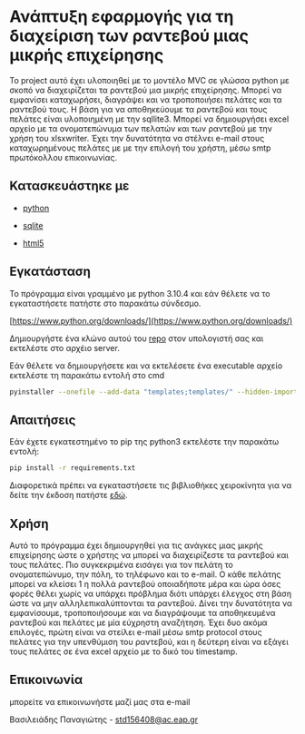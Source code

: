 # Ανάπτυξη εφαρμογής για τη διαχείριση των ραντεβού μιας μικρής επιχείρησης


Το project αυτό έχει υλοποιηθεί με το μοντέλο MVC σε γλώσσα python με σκοπό να διαχειρίζεται τα ραντεβού μια μικρής επιχείρησης.
Μπορεί να εμφανίσει  καταχωρήσει, διαγράψει και να τροποποιήσει πελάτες και τα ραντεβού τους.
Η βάση για να αποθηκεύουμε τα ραντεβού και τους πελάτες είναι υλοποιημένη με την sqllite3. 
Μπορεί να δημιουργήσει excel αρχείο με τα ονοματεπώνυμα των πελατών και των ραντεβού με την χρήση του xlsxwriter. 
Έχει την δυνατότητα να στέλνει e-mail στους καταχωρημένους πελάτες με  με την επιλογή του χρήστη, μέσω smtp πρωτόκολλου επικοινωνίας. 


## Κατασκευάστηκε με

- [python](https://www.python.org/)

- [sqlite](https://www.sqlite.org/index.html)

- [html5](https://html5.org/)


## Εγκατάσταση

Το πρόγραμμα είναι γραμμένο με python 3.10.4 και εάν θέλετε να το εγκαταστήσετε πατήστε στο παρακάτω σύνδεσμο.

[https://www.python.org/downloads/](https://www.python.org/downloads/)

Δημιουργήστε ένα κλώνο αυτού του [repo](https://github.com/panagiotis988/apointment_manage/tree/master) στον υπολογιστή σας και εκτελέστε στο αρχέιο server.


Εάν θέλετε να δημιουργήσετε και να εκτελέσετε ένα executable αρχείο εκτελέστε τη παρακάτω εντολή στο cmd

```bash
pyinstaller --onefile --add-data "templates;templates/" --hidden-import babel.numbers server.py

```

## Απαιτήσεις

Εάν έχετε εγκατεστημένο το pip της python3 εκτελέστε την παρακάτω εντολή:

```bash
pip install -r requirements.txt
```
Διαφορετικά πρέπει να εγκαταστήσετε τις βιβλιοθήκες χειροκίνητα για να δείτε την έκδοση πατήστε [εδώ](requirements.txt).


## Χρήση 

Αυτό το πρόγραμμα έχει δημιουργηθεί για τις ανάγκες μιας μικρής επιχείρησης ώστε ο χρήστης να μπορεί να διαχειρίζεστε τα ραντεβού και τους  πελάτες.
Πιο συγκεκριμένα εισάγει για τον πελάτη το ονοματεπώνυμο, την  πόλη, το τηλέφωνο και το e-mail.
 Ο κάθε πελάτης μπορεί να κλείσει 1 η πολλά ραντεβού οποιαδήποτε μέρα και ώρα όσες φορές θέλει  χωρίς να υπάρχει πρόβλημα διότι υπάρχει έλεγχος στη βάση ώστε να μην αλληλεπικαλύπτονται τα ραντεβού.
 Δίνει την δυνατότητα να εμφανίσουμε, τροποποιήσουμε και να διαγράψουμε τα αποθηκευμένα ραντεβού  και πελάτες με μία εύχρηστη αναζήτηση. Έχει δυο ακόμα επιλογές, πρώτη είναι να στείλει e-mail μέσω smtp protocol 
 στους πελάτες για την υπενθύμιση του ραντεβού, και η δεύτερη είναι να εξάγει τους πελάτες σε ένα excel αρχείο με το δικό του timestamp.

## Επικοινωνία

μπορείτε να επικοινωνήστε μαζί μας στα e-mail

Βασιλειάδης Παναγιώτης - std156408@ac.eap.gr




